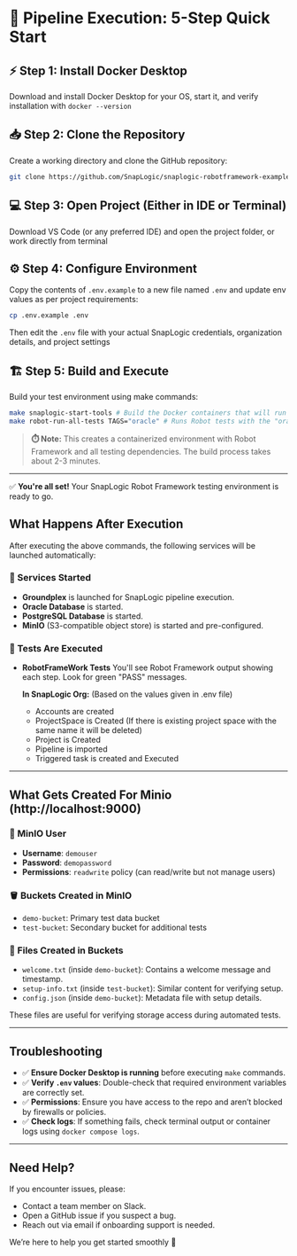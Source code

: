 # 🚀 Pipeline Execution: 5-Step Quick Start

## ⚡ Step 1: Install Docker Desktop
Download and install Docker Desktop for your OS, start it, and verify installation with `docker --version`

## 📥 Step 2: Clone the Repository
Create a working directory and clone the GitHub repository:
```bash
git clone https://github.com/SnapLogic/snaplogic-robotframework-examples
```

## 💻 Step 3: Open Project (Either in IDE or Terminal)
Download VS Code (or any preferred IDE) and open the project folder, or work directly from terminal

## ⚙️ Step 4: Configure Environment
Copy the contents of `.env.example` to a new file named `.env` and update env values as per project requirements:
```bash
cp .env.example .env
```
Then edit the `.env` file with your actual SnapLogic credentials, organization details, and project settings

## 🏗️ Step 5: Build and Execute
Build your test environment using make commands:
```bash
make snaplogic-start-tools # Build the Docker containers that will run your tests:
make robot-run-all-tests TAGS="oracle" # Runs Robot tests with the "oracle" tag and Starts Your Test Services
```

> **⏱️ Note:** This creates a containerized environment with Robot Framework and all testing dependencies. The build process takes about 2-3 minutes.

---

✅ **You're all set!** Your SnapLogic Robot Framework testing environment is ready to go.

## What Happens After Execution

After executing the above commands, the following services will be launched automatically:

### 🚀 Services Started

- **Groundplex** is launched for SnapLogic pipeline execution.
- **Oracle Database** is started.
- **PostgreSQL Database** is started.
- **MinIO** (S3-compatible object store) is started and pre-configured.

### 🚀 Tests Are Executed
- **RobotFrameWork Tests** You'll see Robot Framework output showing each step. Look for green "PASS" messages.

  **In SnapLogic Org:** (Based on the values given in .env file)
   - Accounts are created
   - ProjectSpace is Created (If there is existing project space with the same name it will be deleted)
   - Project is Created
   - Pipeline is imported
   - Triggered task is created and Executed

---

## What Gets Created For Minio (http://localhost:9000)

### 👤 MinIO User

- **Username**: `demouser`
- **Password**: `demopassword`
- **Permissions**: `readwrite` policy (can read/write but not manage users)

### 🪣 Buckets Created in MinIO

- `demo-bucket`: Primary test data bucket
- `test-bucket`: Secondary bucket for additional tests

### 📄 Files Created in Buckets

- `welcome.txt` (inside `demo-bucket`): Contains a welcome message and timestamp.
- `setup-info.txt` (inside `test-bucket`): Similar content for verifying setup.
- `config.json` (inside `demo-bucket`): Metadata file with setup details.

These files are useful for verifying storage access during automated tests.

---

## Troubleshooting

- ✅ **Ensure Docker Desktop is running** before executing `make` commands.
- ✅ **Verify `.env` values**: Double-check that required environment variables are correctly set.
- ✅ **Permissions**: Ensure you have access to the repo and aren’t blocked by firewalls or policies.
- ✅ **Check logs**: If something fails, check terminal output or container logs using `docker compose logs`.

---

## Need Help?

If you encounter issues, please:

- Contact a team member on Slack.
- Open a GitHub issue if you suspect a bug.
- Reach out via email if onboarding support is needed.

We’re here to help you get started smoothly 🚀